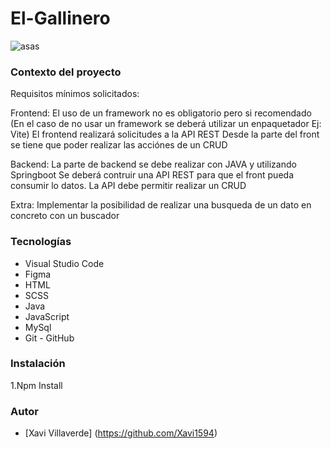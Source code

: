 # El-Gallinero
![asas](https://user-images.githubusercontent.com/115170876/234138225-9d9196f0-9ec0-4887-9d87-0de30ebf3302.png)

### Contexto del proyecto
Requisitos mínimos solicitados:

Frontend: El uso de un framework no es obligatorio pero si recomendado (En el caso de no usar un framework se deberá utilizar un enpaquetador Ej: Vite) El frontend realizará solicitudes a la API REST Desde la parte del front se tiene que poder realizar las acciónes de un CRUD

Backend: La parte de backend se debe realizar con JAVA y utilizando Springboot Se deberá contruir una API REST para que el front pueda consumir lo datos. La API debe permitir realizar un CRUD

Extra: Implementar la posibilidad de realizar una busqueda de un dato en concreto con un buscador


### Tecnologías
- Visual Studio Code
- Figma
- HTML
- SCSS
- Java
- JavaScript
- MySql
- Git - GitHub

### Instalación
1.Npm Install

### Autor 
- [Xavi Villaverde] (https://github.com/Xavi1594)
